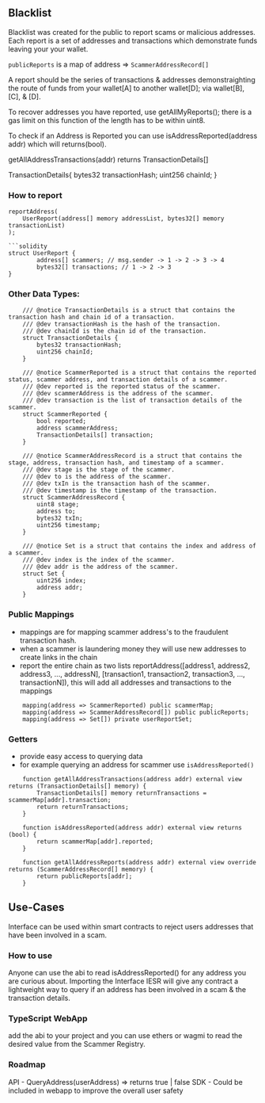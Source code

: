 ## Blacklist 

Blacklist was created for the public to report scams or malicious addresses. Each report is a set of addresses and transactions which demonstrate funds leaving your your wallet.

`publicReports` is a map of address => `ScammerAddressRecord[]` 

A report should be the series of transactions & addresses demonstraighting the route of funds from your wallet[A] to another wallet[D]; via wallet[B], [C], & [D].

To recover addresses you have reported, use getAllMyReports(); there is a gas limit on this function of the length has to be within uint8.

To check if an Address is Reported you can use isAddressReported(address addr) which will returns(bool).

getAllAddressTransactions(addr) returns TransactionDetails[] 

TransactionDetails{
    bytes32 transactionHash;
    uint256 chainId;
}

### How to report

```solidity
reportAddress(
    UserReport(address[] memory addressList, bytes32[] memory transactionList)
);

```solidity
struct UserReport {
        address[] scammers; // msg.sender -> 1 -> 2 -> 3 -> 4
        bytes32[] transactions; // 1 -> 2 -> 3
}
```

### Other Data Types:
```solidity
    /// @notice TransactionDetails is a struct that contains the transaction hash and chain id of a transaction.
    /// @dev transactionHash is the hash of the transaction.
    /// @dev chainId is the chain id of the transaction.
    struct TransactionDetails {
        bytes32 transactionHash;
        uint256 chainId;
    }

    /// @notice ScammerReported is a struct that contains the reported status, scammer address, and transaction details of a scammer.
    /// @dev reported is the reported status of the scammer.
    /// @dev scammerAddress is the address of the scammer.
    /// @dev transaction is the list of transaction details of the scammer.
    struct ScammerReported {
        bool reported;
        address scammerAddress;
        TransactionDetails[] transaction;
    }

    /// @notice ScammerAddressRecord is a struct that contains the stage, address, transaction hash, and timestamp of a scammer.
    /// @dev stage is the stage of the scammer.
    /// @dev to is the address of the scammer.
    /// @dev txIn is the transaction hash of the scammer.
    /// @dev timestamp is the timestamp of the transaction.
    struct ScammerAddressRecord {
        uint8 stage;
        address to;
        bytes32 txIn;
        uint256 timestamp;
    }

    /// @notice Set is a struct that contains the index and address of a scammer.
    /// @dev index is the index of the scammer.
    /// @dev addr is the address of the scammer.
    struct Set {
        uint256 index;
        address addr;
    }
```

### Public Mappings
- mappings are for mapping scammer address's to the fraudulent transaction hash.
- when a scammer is laundering money they will use new addresses to create links in the chain
- report the entire chain as two lists reportAddress([address1, address2, address3, ..., addressN], [transaction1, transaction2, transaction3, ..., transactionN]), this will add all addresses and transactions to the mappings
```solidity
    mapping(address => ScammerReported) public scammerMap;
    mapping(address => ScammerAddressRecord[]) public publicReports;
    mapping(address => Set[]) private userReportSet;
```

### Getters
- provide easy access to querying data
- for example querying an address for scammer use `isAddressReported()`
```solidity
    function getAllAddressTransactions(address addr) external view returns (TransactionDetails[] memory) {
        TransactionDetails[] memory returnTransactions = scammerMap[addr].transaction;
        return returnTransactions;
    }

    function isAddressReported(address addr) external view returns (bool) {
        return scammerMap[addr].reported;
    }

    function getAllAddressReports(address addr) external view override returns (ScammerAddressRecord[] memory) {
        return publicReports[addr];
    }
```

## Use-Cases
Interface can be used within smart contracts to reject users addresses that have been involved in a scam. 

### How to use

Anyone can use the abi to read isAddressReported() for any address you are curious about.
Importing the Interface IESR will give any contract a lightweight way to query if an address has been involved in a scam & the transaction details. 

### TypeScript WebApp

add the abi to your project and you can use ethers or wagmi to read the desired value from the Scammer Registry.


### Roadmap

API - QueryAddress(userAddress) => returns true | false 
SDK - Could be included in webapp to improve the overall user safety
